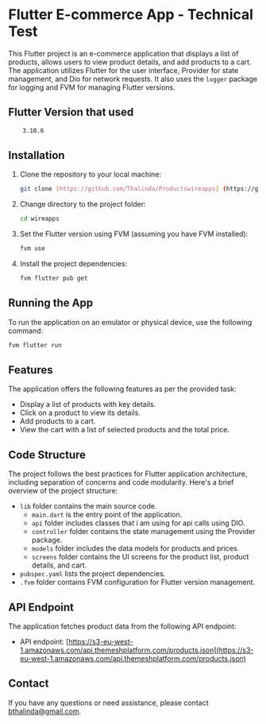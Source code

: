 # Flutter E-commerce App - Technical Test

This Flutter project is an e-commerce application that displays a list of products, allows users to view product details, and add products to a cart. The application utilizes Flutter for the user interface, Provider for state management, and Dio for network requests. It also uses the `logger` package for logging and FVM for managing Flutter versions.

## Flutter Version that used
```bash
    3.10.6
   ```

## Installation

1. Clone the repository to your local machine:

   ```bash
   git clone [https://github.com/Thalinda/Productswireapps] (https://github.com/Thalinda/Productswireapps)
   ```

2. Change directory to the project folder:

   ```bash
   cd wireapps
   ```

3. Set the Flutter version using FVM (assuming you have FVM installed):

   ```bash
   fvm use
   ```

4. Install the project dependencies:

   ```bash
   fvm flutter pub get
   ```

## Running the App

To run the application on an emulator or physical device, use the following command:

```bash
fvm flutter run
```

## Features

The application offers the following features as per the provided task:

- Display a list of products with key details.
- Click on a product to view its details.
- Add products to a cart.
- View the cart with a list of selected products and the total price.

## Code Structure

The project follows the best practices for Flutter application architecture, including separation of concerns and code modularity. Here's a brief overview of the project structure:

- `lib` folder contains the main source code.
  - `main.dart` is the entry point of the application.
  - `api` folder includes classes that i am using for api calls using DIO.
  - `controller` folder contains the state management using the Provider package.
  - `models` folder includes the data models for products and prices.
  - `screens` folder contains the UI screens for the product list, product details, and cart.
- `pubspec.yaml` lists the project dependencies.
- `.fvm` folder contains FVM configuration for Flutter version management.

## API Endpoint

The application fetches product data from the following API endpoint:

- API endpoint: [https://s3-eu-west-1.amazonaws.com/api.themeshplatform.com/products.json](https://s3-eu-west-1.amazonaws.com/api.themeshplatform.com/products.json)

## Contact

If you have any questions or need assistance, please contact [bthalinda@gmail.com](bthalinda@gmail.com).

